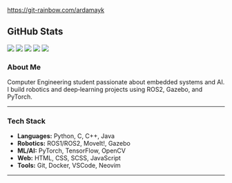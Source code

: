 https://git-rainbow.com/ardamayk


## GitHub Stats

![](https://raw.githubusercontent.com/ardamayk/ardamayk/master/profile-summary-card-output/default/0-profile-details.svg)
![](https://raw.githubusercontent.com/ardamayk/ardamayk/master/profile-summary-card-output/default/1-repos-per-language.svg)
![](https://raw.githubusercontent.com/ardamayk/ardamayk/master/profile-summary-card-output/default/2-most-commit-language.svg)
![](https://raw.githubusercontent.com/ardamayk/ardamayk/master/profile-summary-card-output/default/3-stats.svg)
![](https://raw.githubusercontent.com/ardamayk/ardamayk/master/profile-summary-card-output/default/4-productive-time.svg)



### About Me
Computer Engineering student passionate about embedded systems and AI. I build robotics and deep‑learning projects using ROS2, Gazebo, and PyTorch.

---

### Tech Stack
- **Languages:** Python, C, C++, Java  
- **Robotics:** ROS1/ROS2, MoveIt!, Gazebo  
- **ML/AI:** PyTorch, TensorFlow, OpenCV  
- **Web:** HTML, CSS, SCSS, JavaScript  
- **Tools:** Git, Docker, VSCode, Neovim  

---

<!-- ### Contact
- ✉️ Email: ardamike21@hotmail.com  
- 🔗 [LinkedIn](https://linkedin.com/in/ardamike)  
- 🐦 [Twitter](https://twitter.com/ardamike)
- 📝 Blog: medium.com/@ardamike  

--- -->

<!-- ### Open Source Contributions
- 

--- -->

<!-- > “Code is a tool to make the world a better place.”   -->
